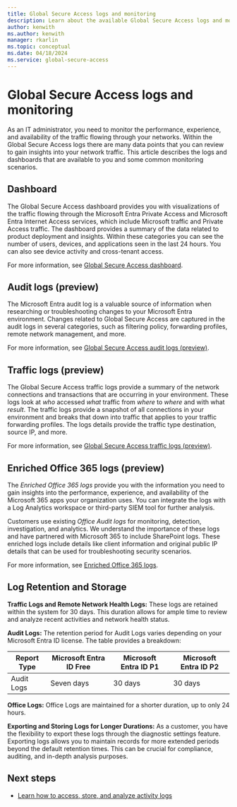 ```yaml
---
title: Global Secure Access logs and monitoring
description: Learn about the available Global Secure Access logs and monitoring options.
author: kenwith
ms.author: kenwith
manager: rkarlin
ms.topic: conceptual
ms.date: 04/18/2024
ms.service: global-secure-access
---
```


# Global Secure Access logs and monitoring

As an IT administrator, you need to monitor the performance, experience, and availability of the traffic flowing through your networks. Within the Global Secure Access logs there are many data points that you can review to gain insights into your network traffic. This article describes the logs and dashboards that are available to you and some common monitoring scenarios.

## Dashboard

The Global Secure Access dashboard provides you with visualizations of the traffic flowing through the Microsoft Entra Private Access and Microsoft Entra Internet Access services, which include Microsoft traffic and Private Access traffic. The dashboard provides a summary of the data related to product deployment and insights. Within these categories you can see the number of users, devices, and applications seen in the last 24 hours. You can also see device activity and cross-tenant access.

For more information, see [Global Secure Access dashboard](concept-traffic-dashboard.md).

## Audit logs (preview)

The Microsoft Entra audit log is a valuable source of information when researching or troubleshooting changes to your Microsoft Entra environment. Changes related to Global Secure Access are captured in the audit logs in several categories, such as filtering policy, forwarding profiles, remote network management, and more.

For more information, see [Global Secure Access audit logs (preview)](how-to-access-audit-logs.md).

## Traffic logs (preview)

The Global Secure Access traffic logs provide a summary of the network connections and transactions that are occurring in your environment. These logs look at *who* accessed *what* traffic from *where* to *where* and with what *result*. The traffic logs provide a snapshot of all connections in your environment and breaks that down into traffic that applies to your traffic forwarding profiles. The logs details provide the traffic type destination, source IP, and more.

For more information, see [Global Secure Access traffic logs (preview)](how-to-view-traffic-logs.md).

## Enriched Office 365 logs (preview)

The *Enriched Office 365 logs* provide you with the information you need to gain insights into the performance, experience, and availability of the Microsoft 365 apps your organization uses. You can integrate the logs with a Log Analytics workspace or third-party SIEM tool for further analysis.

Customers use existing *Office Audit logs* for monitoring, detection, investigation, and analytics. We understand the importance of these logs and have partnered with Microsoft 365 to include SharePoint logs. These enriched logs include details like client information and original public IP details that can be used for troubleshooting security scenarios.

For more information, see [Enriched Office 365 logs](how-to-view-enriched-logs.md).

## Log Retention and Storage

**Traffic Logs and Remote Network Health Logs:** These logs are retained within the system for 30 days. This duration allows for ample time to review and analyze recent activities and network health status.

**Audit Logs:** The retention period for Audit Logs varies depending on your Microsoft Entra ID license. The table provides a breakdown:

|Report Type	| Microsoft Entra ID Free	| Microsoft Entra ID P1	| Microsoft Entra ID P2 |
|----------|-----------|------------|------------|
|Audit Logs |	Seven days | 30 days | 30 days |

**Office Logs:** Office Logs are maintained for a shorter duration, up to only 24 hours. 

**Exporting and Storing Logs for Longer Durations:** As a customer, you have the flexibility to export these logs through the diagnostic settings feature. Exporting logs allows you to maintain records for more extended periods beyond the default retention times. This can be crucial for compliance, auditing, and in-depth analysis purposes. 

## Next steps

- [Learn how to access, store, and analyze activity logs](/azure/active-directory/reports-monitoring/howto-access-activity-logs)
